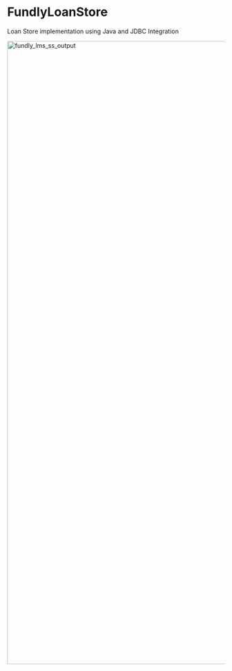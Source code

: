 # FundlyLoanStore
Loan Store implementation using Java and JDBC Integration


<img width="1440" alt="fundly_lms_ss_output" src="https://github.com/mjvns/FundlyLoanStore/assets/22525571/64f01dc2-d629-4253-96d2-ab389d7557d4">
